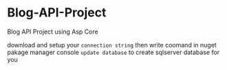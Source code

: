 # Blog-API-Project
Blog API Project using Asp Core

download and setup your `connection string`  then
write coomand in nuget pakage manager console `update database` to create sqlserver database for you
